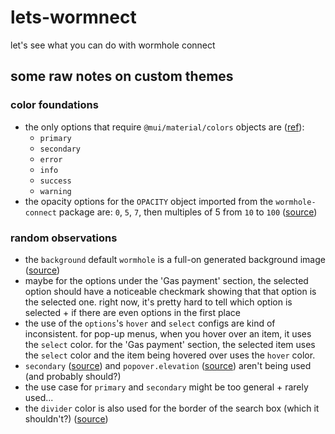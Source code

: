 # lets-wormnect
let's see what you can do with wormhole connect

## some raw notes on custom themes

### color foundations
* the only options that require `@mui/material/colors` objects are ([ref](https://mui.com/material-ui/customization/color/)):
  - `primary`
  - `secondary`
  - `error`
  - `info`
  - `success`
  - `warning`
* the opacity options for the `OPACITY` object imported from the `wormhole-connect` package are: `0`, `5`, `7`, then multiples of 5 from `10` to `100` ([source](https://github.com/wormhole-foundation/wormhole-connect/blob/e032790ba4496ce6068222bf89da332d3bf99610/wormhole-connect-loader/src/theme.ts#L74))

### random observations
* the `background` default `wormhole` is a full-on generated background image ([source](https://github.com/wormhole-foundation/wormhole-connect/blob/e032790ba4496ce6068222bf89da332d3bf99610/wormhole-connect/src/components/Background/BackgroundImage.tsx#L16))
* maybe for the options under the 'Gas payment' section, the selected option should have a noticeable checkmark showing that that option is the selected one. right now, it's pretty hard to tell which option is selected + if there are even options in the first place
* the use of the `options`'s `hover` and `select` configs are kind of inconsistent. for pop-up menus, when you hover over an item, it uses the `select` color. for the 'Gas payment' section, the selected item uses the `select` color and the item being hovered over uses the `hover` color.
* `secondary` ([source](https://github.com/search?q=repo%3Awormhole-foundation%2Fwormhole-connect+palette.secondary&type=code)) and `popover.elevation` ([source](https://github.com/search?q=repo%3Awormhole-foundation%2Fwormhole-connect+popover.elevation&type=code)) aren't being used (and probably should?)
* the use case for `primary` and `secondary` might be too general + rarely used...
* the `divider` color is also used for the border of the search box (which it shouldn't?) ([source](https://github.com/wormhole-foundation/wormhole-connect/blob/e032790ba4496ce6068222bf89da332d3bf99610/wormhole-connect/src/components/Search.tsx#L25))
